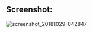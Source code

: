 
## Screenshot:

![screenshot_20181029-042847](https://user-images.githubusercontent.com/8137504/47731741-bc723900-dc8a-11e8-9a80-4a744a12dc4c.png)
